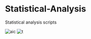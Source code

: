 # Statistical-Analysis
Statistical analysis scripts

![aic](https://user-images.githubusercontent.com/92049936/138013449-43da582f-49ff-428f-9512-feafec792369.png)
![t](https://user-images.githubusercontent.com/92049936/138012565-570ccbed-dd03-416f-85fb-8d3ff76668f2.jpg)

